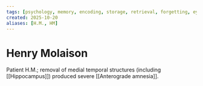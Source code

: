 ```yaml
---
tags: [psychology, memory, encoding, storage, retrieval, forgetting, eyewitness, amnesia, alzheimers, cte]
created: 2025-10-20
aliases: [H.M., HM]
---
```

# Henry Molaison

Patient H.M.; removal of medial temporal structures (including [[Hippocampus]]) produced severe [[Anterograde amnesia]].

